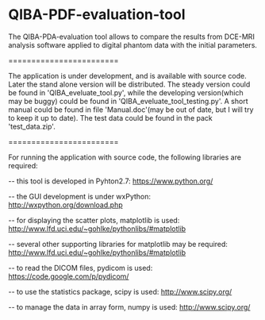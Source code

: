 QIBA-PDF-evaluation-tool
========================

The QIBA-PDA-evaluation tool allows to compare the results from DCE-MRI analysis software applied to digital phantom data with the initial parameters.

========================

The application is under development, and is available with source code. Later the stand alone version will be distributed. 
The steady version could be found in 'QIBA_eveluate_tool.py', while the developing version(which may be buggy) could be found in 'QIBA_eveluate_tool_testing.py'.
A short manual could be found in file 'Manual.doc'(may be out of date, but I will try to keep it up to date). The test data could be found in the pack 'test_data.zip'. 

========================

For running the application with source code, the following libraries are required:

-- this tool is developed in Pyhton2.7: https://www.python.org/

-- the GUI development is under wxPython:  http://wxpython.org/download.php

-- for displaying the scatter plots, matplotlib is used: http://www.lfd.uci.edu/~gohlke/pythonlibs/#matplotlib

-- several other supporting libraries for matplotlib may be required: http://www.lfd.uci.edu/~gohlke/pythonlibs/#matplotlib

-- to read the DICOM files, pydicom is used: https://code.google.com/p/pydicom/

-- to use the statistics package, scipy is used: http://www.scipy.org/

-- to manage the data in array form, numpy is used: http://www.scipy.org/